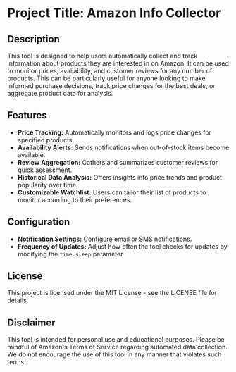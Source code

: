 # Project Title: Amazon Info Collector

## Description

This tool is designed to help users automatically collect and track information about products they are interested in on Amazon. It can be used to monitor prices, availability, and customer reviews for any number of products. This can be particularly useful for anyone looking to make informed purchase decisions, track price changes for the best deals, or aggregate product data for analysis.

## Features

- **Price Tracking:** Automatically monitors and logs price changes for specified products.
- **Availability Alerts:** Sends notifications when out-of-stock items become available.
- **Review Aggregation:** Gathers and summarizes customer reviews for quick assessment.
- **Historical Data Analysis:** Offers insights into price trends and product popularity over time.
- **Customizable Watchlist:** Users can tailor their list of products to monitor according to their preferences.

## Configuration

- **Notification Settings:** Configure email or SMS notifications.
- **Frequency of Updates:** Adjust how often the tool checks for updates by modifying the `time.sleep` parameter.

## License

This project is licensed under the MIT License - see the LICENSE file for details.

## Disclaimer

This tool is intended for personal use and educational purposes. Please be mindful of Amazon's Terms of Service regarding automated data collection. We do not encourage the use of this tool in any manner that violates such terms.

